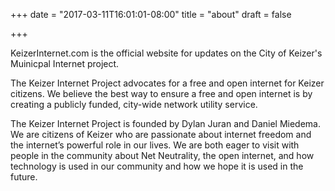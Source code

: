 +++
date = "2017-03-11T16:01:01-08:00"
title = "about"
draft = false

+++

KeizerInternet.com is the official website for updates on the City of Keizer's Muinicpal Internet project.

The Keizer Internet Project advocates for a free and open internet for Keizer citizens. We believe the best way to ensure a free and open internet is by creating a publicly funded, city-wide network utility service.

The Keizer Internet Project is founded by Dylan Juran and Daniel Miedema. We are citizens of Keizer who are passionate about internet freedom and the internet’s powerful role in our lives. We are both eager to visit with people in the community about Net Neutrality, the open internet, and how technology is used in our community and how we hope it is used in the future.

